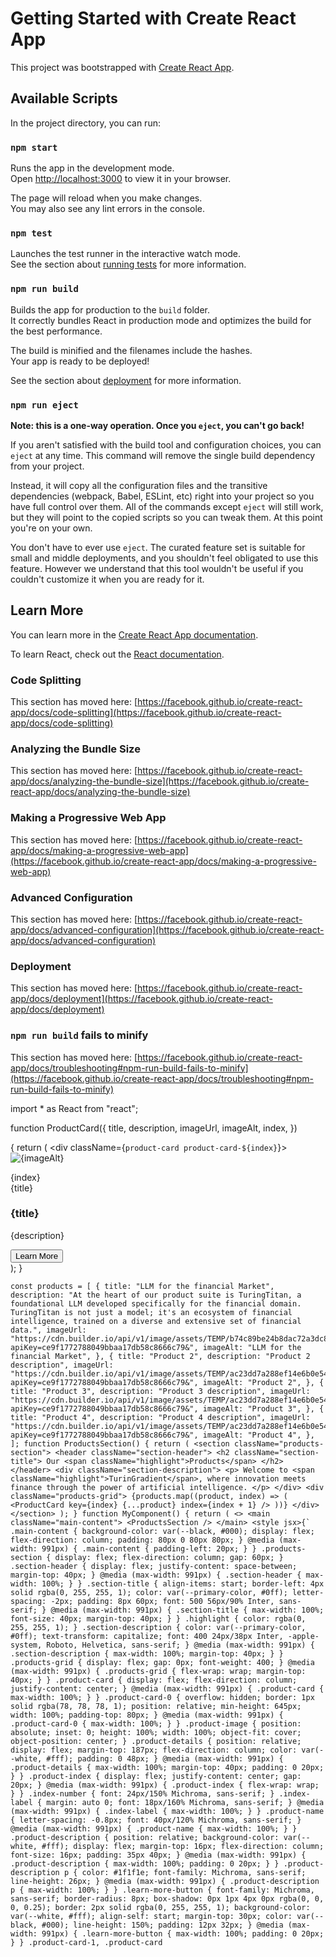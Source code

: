 # Getting Started with Create React App

This project was bootstrapped with [Create React App](https://github.com/facebook/create-react-app).

## Available Scripts

In the project directory, you can run:

### `npm start`

Runs the app in the development mode.\
Open [http://localhost:3000](http://localhost:3000) to view it in your browser.

The page will reload when you make changes.\
You may also see any lint errors in the console.

### `npm test`

Launches the test runner in the interactive watch mode.\
See the section about [running tests](https://facebook.github.io/create-react-app/docs/running-tests) for more information.

### `npm run build`

Builds the app for production to the `build` folder.\
It correctly bundles React in production mode and optimizes the build for the best performance.

The build is minified and the filenames include the hashes.\
Your app is ready to be deployed!

See the section about [deployment](https://facebook.github.io/create-react-app/docs/deployment) for more information.

### `npm run eject`

**Note: this is a one-way operation. Once you `eject`, you can't go back!**

If you aren't satisfied with the build tool and configuration choices, you can `eject` at any time. This command will remove the single build dependency from your project.

Instead, it will copy all the configuration files and the transitive dependencies (webpack, Babel, ESLint, etc) right into your project so you have full control over them. All of the commands except `eject` will still work, but they will point to the copied scripts so you can tweak them. At this point you're on your own.

You don't have to ever use `eject`. The curated feature set is suitable for small and middle deployments, and you shouldn't feel obligated to use this feature. However we understand that this tool wouldn't be useful if you couldn't customize it when you are ready for it.

## Learn More

You can learn more in the [Create React App documentation](https://facebook.github.io/create-react-app/docs/getting-started).

To learn React, check out the [React documentation](https://reactjs.org/).

### Code Splitting

This section has moved here: [https://facebook.github.io/create-react-app/docs/code-splitting](https://facebook.github.io/create-react-app/docs/code-splitting)

### Analyzing the Bundle Size

This section has moved here: [https://facebook.github.io/create-react-app/docs/analyzing-the-bundle-size](https://facebook.github.io/create-react-app/docs/analyzing-the-bundle-size)

### Making a Progressive Web App

This section has moved here: [https://facebook.github.io/create-react-app/docs/making-a-progressive-web-app](https://facebook.github.io/create-react-app/docs/making-a-progressive-web-app)

### Advanced Configuration

This section has moved here: [https://facebook.github.io/create-react-app/docs/advanced-configuration](https://facebook.github.io/create-react-app/docs/advanced-configuration)

### Deployment

This section has moved here: [https://facebook.github.io/create-react-app/docs/deployment](https://facebook.github.io/create-react-app/docs/deployment)

### `npm run build` fails to minify

This section has moved here: [https://facebook.github.io/create-react-app/docs/troubleshooting#npm-run-build-fails-to-minify](https://facebook.github.io/create-react-app/docs/troubleshooting#npm-run-build-fails-to-minify)


import * as React from "react"; 

function ProductCard({ title, description, imageUrl, imageAlt, index, }) 

{ 
    return ( <div className={`product-card product-card-${index}`}> <img src={imageUrl} alt={imageAlt} className="product-image" /> <div className="product-details"> <div className="product-index"> <div className="index-number">{index}</div> <div className="index-label">{title}</div> </div> <h3 className="product-name">{title}</h3> </div> <div className="product-description"> <p>{description}</p> <button className="learn-more-button">Learn More</button> </div> </div> ); } 
    
    const products = [ { title: "LLM for the financial Market", description: "At the heart of our product suite is TuringTitan, a foundational LLM developed specifically for the financial domain. TuringTitan is not just a model; it's an ecosystem of financial intelligence, trained on a diverse and extensive set of financial data.", imageUrl: "https://cdn.builder.io/api/v1/image/assets/TEMP/b74c89be24b8dac72a3dc8fe000589e4ea3ce829ddef2856c863ac666d46ae98?apiKey=ce9f1772788049bbaa17db58c8666c79&", imageAlt: "LLM for the financial Market", }, { title: "Product 2", description: "Product 2 description", imageUrl: "https://cdn.builder.io/api/v1/image/assets/TEMP/ac23dd7a288ef14e6b0e54005a8fc0315c145cf92e294315c2d5e13878c90d52?apiKey=ce9f1772788049bbaa17db58c8666c79&", imageAlt: "Product 2", }, { title: "Product 3", description: "Product 3 description", imageUrl: "https://cdn.builder.io/api/v1/image/assets/TEMP/ac23dd7a288ef14e6b0e54005a8fc0315c145cf92e294315c2d5e13878c90d52?apiKey=ce9f1772788049bbaa17db58c8666c79&", imageAlt: "Product 3", }, { title: "Product 4", description: "Product 4 description", imageUrl: "https://cdn.builder.io/api/v1/image/assets/TEMP/ac23dd7a288ef14e6b0e54005a8fc0315c145cf92e294315c2d5e13878c90d52?apiKey=ce9f1772788049bbaa17db58c8666c79&", imageAlt: "Product 4", }, ]; function ProductsSection() { return ( <section className="products-section"> <header className="section-header"> <h2 className="section-title"> Our <span className="highlight">Products</span> </h2> </header> <div className="section-description"> <p> Welcome to <span className="highlight">TurinGradient</span>, where innovation meets finance through the power of artificial intelligence. </p> </div> <div className="products-grid"> {products.map((product, index) => ( <ProductCard key={index} {...product} index={index + 1} /> ))} </div> </section> ); } function MyComponent() { return ( <> <main className="main-content"> <ProductsSection /> </main> <style jsx>{` .main-content { background-color: var(--black, #000); display: flex; flex-direction: column; padding: 80px 0 80px 80px; } @media (max-width: 991px) { .main-content { padding-left: 20px; } } .products-section { display: flex; flex-direction: column; gap: 60px; } .section-header { display: flex; justify-content: space-between; margin-top: 40px; } @media (max-width: 991px) { .section-header { max-width: 100%; } } .section-title { align-items: start; border-left: 4px solid rgba(0, 255, 255, 1); color: var(--primary-color, #0ff); letter-spacing: -2px; padding: 8px 60px; font: 500 56px/90% Inter, sans-serif; } @media (max-width: 991px) { .section-title { max-width: 100%; font-size: 40px; margin-top: 40px; } } .highlight { color: rgba(0, 255, 255, 1); } .section-description { color: var(--primary-color, #0ff); text-transform: capitalize; font: 400 24px/38px Inter, -apple-system, Roboto, Helvetica, sans-serif; } @media (max-width: 991px) { .section-description { max-width: 100%; margin-top: 40px; } } .products-grid { display: flex; gap: 0px; font-weight: 400; } @media (max-width: 991px) { .products-grid { flex-wrap: wrap; margin-top: 40px; } } .product-card { display: flex; flex-direction: column; justify-content: center; } @media (max-width: 991px) { .product-card { max-width: 100%; } } .product-card-0 { overflow: hidden; border: 1px solid rgba(78, 78, 78, 1); position: relative; min-height: 645px; width: 100%; padding-top: 80px; } @media (max-width: 991px) { .product-card-0 { max-width: 100%; } } .product-image { position: absolute; inset: 0; height: 100%; width: 100%; object-fit: cover; object-position: center; } .product-details { position: relative; display: flex; margin-top: 187px; flex-direction: column; color: var(--white, #fff); padding: 0 48px; } @media (max-width: 991px) { .product-details { max-width: 100%; margin-top: 40px; padding: 0 20px; } } .product-index { display: flex; justify-content: center; gap: 20px; } @media (max-width: 991px) { .product-index { flex-wrap: wrap; } } .index-number { font: 24px/150% Michroma, sans-serif; } .index-label { margin: auto 0; font: 18px/160% Michroma, sans-serif; } @media (max-width: 991px) { .index-label { max-width: 100%; } } .product-name { letter-spacing: -0.8px; font: 40px/120% Michroma, sans-serif; } @media (max-width: 991px) { .product-name { max-width: 100%; } } .product-description { position: relative; background-color: var(--white, #fff); display: flex; margin-top: 16px; flex-direction: column; font-size: 16px; padding: 35px 40px; } @media (max-width: 991px) { .product-description { max-width: 100%; padding: 0 20px; } } .product-description p { color: #1f1f1e; font-family: Michroma, sans-serif; line-height: 26px; } @media (max-width: 991px) { .product-description p { max-width: 100%; } } .learn-more-button { font-family: Michroma, sans-serif; border-radius: 8px; box-shadow: 0px 1px 4px 0px rgba(0, 0, 0, 0.25); border: 2px solid rgba(0, 255, 255, 1); background-color: var(--white, #fff); align-self: start; margin-top: 30px; color: var(--black, #000); line-height: 150%; padding: 12px 32px; } @media (max-width: 991px) { .learn-more-button { max-width: 100%; padding: 0 20px; } } .product-card-1, .product-card
